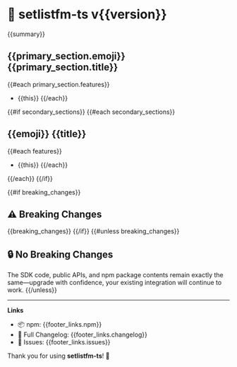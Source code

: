 # 🎉 setlistfm-ts v{{version}}

{{summary}}

## {{primary_section.emoji}} {{primary_section.title}}

{{#each primary_section.features}}
- {{this}}
{{/each}}

{{#if secondary_sections}}
{{#each secondary_sections}}
## {{emoji}} {{title}}

{{#each features}}
- {{this}}
{{/each}}

{{/each}}
{{/if}}

{{#if breaking_changes}}
## ⚠️ Breaking Changes
{{breaking_changes}}
{{/if}}
{{#unless breaking_changes}}
## 🔒 No Breaking Changes
The SDK code, public APIs, and npm package contents remain exactly the same—upgrade with confidence, your existing integration will continue to work.
{{/unless}}

---
**Links**
- 📦 npm: {{footer_links.npm}}
- 📖 Full Changelog: {{footer_links.changelog}}
- 🐛 Issues: {{footer_links.issues}}

Thank you for using **setlistfm-ts**! 🙏
